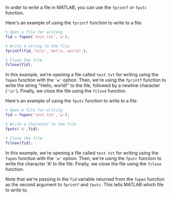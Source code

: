 In order to write a file in MATLAB, you can use the `fprintf` or `fputc` function. 

Here's an example of using the `fprintf` function to write to a file:

```matlab
% Open a file for writing
fid = fopen('test.txt','w');

% Write a string to the file
fprintf(fid,'%s\n','Hello, world!');

% Close the file
fclose(fid);
```

In this example, we're opening a file called `test.txt` for writing using the `fopen` function with the `'w'` option. Then, we're using the `fprintf` function to write the string "Hello, world!" to the file, followed by a newline character (`'\n'`). Finally, we close the file using the `fclose` function.

Here's an example of using the `fputc` function to write to a file:

```matlab
% Open a file for writing
fid = fopen('test.txt','w');

% Write a character to the file
fputc('A',fid);

% Close the file
fclose(fid);
```

In this example, we're opening a file called `test.txt` for writing using the `fopen` function with the `'w'` option. Then, we're using the `fputc` function to write the character 'A' to the file. Finally, we close the file using the `fclose` function. 

Note that we're passing in the `fid` variable returned from the `fopen` function as the second argument to `fprintf` and `fputc`. This tells MATLAB which file to write to.